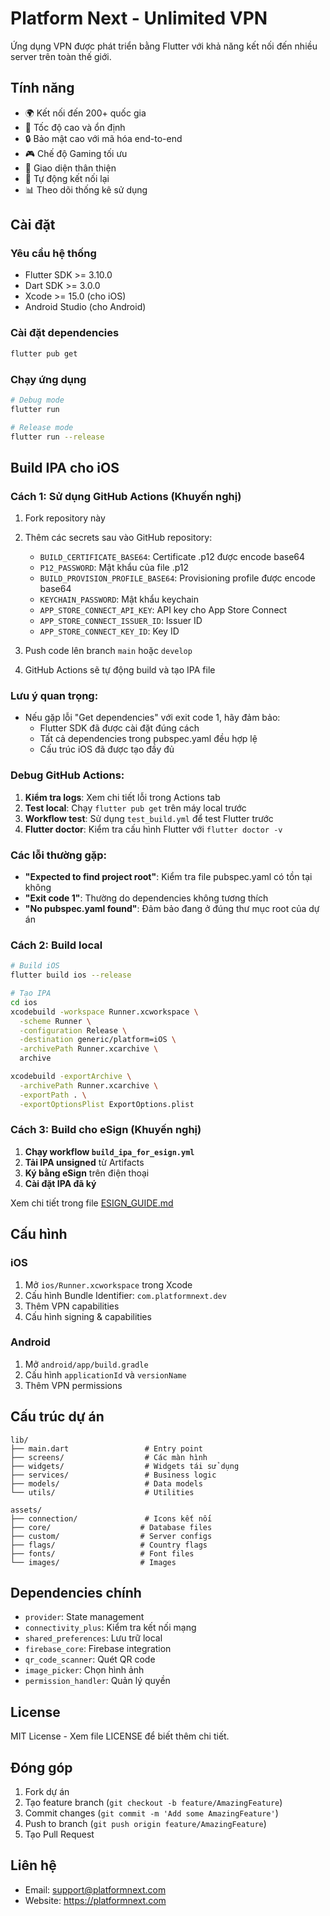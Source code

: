 # Platform Next - Unlimited VPN

Ứng dụng VPN được phát triển bằng Flutter với khả năng kết nối đến nhiều server trên toàn thế giới.

## Tính năng

- 🌍 Kết nối đến 200+ quốc gia
- 🚀 Tốc độ cao và ổn định
- 🔒 Bảo mật cao với mã hóa end-to-end
- 🎮 Chế độ Gaming tối ưu
- 📱 Giao diện thân thiện
- 🔄 Tự động kết nối lại
- 📊 Theo dõi thống kê sử dụng

## Cài đặt

### Yêu cầu hệ thống

- Flutter SDK >= 3.10.0
- Dart SDK >= 3.0.0
- Xcode >= 15.0 (cho iOS)
- Android Studio (cho Android)

### Cài đặt dependencies

```bash
flutter pub get
```

### Chạy ứng dụng

```bash
# Debug mode
flutter run

# Release mode
flutter run --release
```

## Build IPA cho iOS

### Cách 1: Sử dụng GitHub Actions (Khuyến nghị)

1. Fork repository này
2. Thêm các secrets sau vào GitHub repository:
   - `BUILD_CERTIFICATE_BASE64`: Certificate .p12 được encode base64
   - `P12_PASSWORD`: Mật khẩu của file .p12
   - `BUILD_PROVISION_PROFILE_BASE64`: Provisioning profile được encode base64
   - `KEYCHAIN_PASSWORD`: Mật khẩu keychain
   - `APP_STORE_CONNECT_API_KEY`: API key cho App Store Connect
   - `APP_STORE_CONNECT_ISSUER_ID`: Issuer ID
   - `APP_STORE_CONNECT_KEY_ID`: Key ID

3. Push code lên branch `main` hoặc `develop`
4. GitHub Actions sẽ tự động build và tạo IPA file

### Lưu ý quan trọng:
- Nếu gặp lỗi "Get dependencies" với exit code 1, hãy đảm bảo:
  - Flutter SDK đã được cài đặt đúng cách
  - Tất cả dependencies trong pubspec.yaml đều hợp lệ
  - Cấu trúc iOS đã được tạo đầy đủ

### Debug GitHub Actions:
1. **Kiểm tra logs**: Xem chi tiết lỗi trong Actions tab
2. **Test local**: Chạy `flutter pub get` trên máy local trước
3. **Workflow test**: Sử dụng `test_build.yml` để test Flutter trước
4. **Flutter doctor**: Kiểm tra cấu hình Flutter với `flutter doctor -v`

### Các lỗi thường gặp:
- **"Expected to find project root"**: Kiểm tra file pubspec.yaml có tồn tại không
- **"Exit code 1"**: Thường do dependencies không tương thích
- **"No pubspec.yaml found"**: Đảm bảo đang ở đúng thư mục root của dự án

### Cách 2: Build local

```bash
# Build iOS
flutter build ios --release

# Tạo IPA
cd ios
xcodebuild -workspace Runner.xcworkspace \
  -scheme Runner \
  -configuration Release \
  -destination generic/platform=iOS \
  -archivePath Runner.xcarchive \
  archive

xcodebuild -exportArchive \
  -archivePath Runner.xcarchive \
  -exportPath . \
  -exportOptionsPlist ExportOptions.plist
```

### Cách 3: Build cho eSign (Khuyến nghị)

1. **Chạy workflow `build_ipa_for_esign.yml`**
2. **Tải IPA unsigned** từ Artifacts
3. **Ký bằng eSign** trên điện thoại
4. **Cài đặt IPA đã ký**

Xem chi tiết trong file [ESIGN_GUIDE.md](ESIGN_GUIDE.md)

## Cấu hình

### iOS

1. Mở `ios/Runner.xcworkspace` trong Xcode
2. Cấu hình Bundle Identifier: `com.platformnext.dev`
3. Thêm VPN capabilities
4. Cấu hình signing & capabilities

### Android

1. Mở `android/app/build.gradle`
2. Cấu hình `applicationId` và `versionName`
3. Thêm VPN permissions

## Cấu trúc dự án

```
lib/
├── main.dart                 # Entry point
├── screens/                  # Các màn hình
├── widgets/                  # Widgets tái sử dụng
├── services/                 # Business logic
├── models/                   # Data models
└── utils/                    # Utilities

assets/
├── connection/               # Icons kết nối
├── core/                    # Database files
├── custom/                  # Server configs
├── flags/                   # Country flags
├── fonts/                   # Font files
└── images/                  # Images
```

## Dependencies chính

- `provider`: State management
- `connectivity_plus`: Kiểm tra kết nối mạng
- `shared_preferences`: Lưu trữ local
- `firebase_core`: Firebase integration
- `qr_code_scanner`: Quét QR code
- `image_picker`: Chọn hình ảnh
- `permission_handler`: Quản lý quyền

## License

MIT License - Xem file LICENSE để biết thêm chi tiết.

## Đóng góp

1. Fork dự án
2. Tạo feature branch (`git checkout -b feature/AmazingFeature`)
3. Commit changes (`git commit -m 'Add some AmazingFeature'`)
4. Push to branch (`git push origin feature/AmazingFeature`)
5. Tạo Pull Request

## Liên hệ

- Email: support@platformnext.com
- Website: https://platformnext.com
